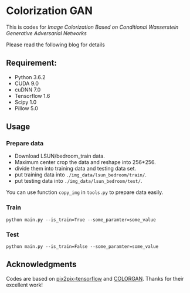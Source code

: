 # Colorization GAN

This is codes for *Image Colorization Based on Conditional Wasserstein Generative Adversarial Networks*

Please read the following blog for details

## Requirement:
* Python 3.6.2
* CUDA 9.0 
* cuDNN 7.0
* Tensorflow 1.6
* Scipy 1.0
* Pillow 5.0

## Usage
### Prepare data
* Download LSUN/bedroom_train data.
* Maximum center crop the data and reshape into 256*256.
* divide them into training data and testing data set.
* put training data into `./img_data/lsun_bedroom/train/`.
* put testing data into `./img_data/lsun_bedroom/test/`.

You can use function `copy_img` in `tools.py` to prepare data easily.

### Train

```
python main.py --is_train=True --some_paramter=some_value
```

### Test

```
python main.py --is_train=False --some_paramter=some_value
```

## Acknowledgments

Codes are based on [pix2pix-tensorflow](https://github.com/yenchenlin/pix2pix-tensorflow)
and [COLORGAN](https://github.com/ccyyatnet/COLORGAN).
Thanks for their excellent work!

